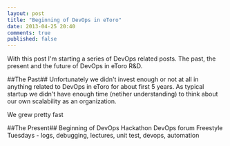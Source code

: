 ```yaml
---
layout: post
title: "Beginning of DevOps in eToro"
date: 2013-04-25 20:40
comments: true
published: false
---
```


With this post I'm starting a series of DevOps related posts. The past, the present and the future of DevOps in eToro R&D.

##The Past##
Unfortunately we didn't invest enough or not at all in anything related to DevOps in eToro for about first 5 years. As typical startup we didn't have enough time (netiher understanding) to think about our own scalability as an organization.

We grew pretty fast


##The Present##
Beginning of DevOps
Hackathon
DevOps forum
Freestyle Tuesdays - logs, debugging, lectures, unit test, devops, automation
